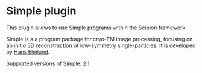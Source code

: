 # Simple plugin

 This plugin allows to use Simple programs within the Scipion framework.

 Simple is a a program package for cryo-EM image processing, focusing on ab initio 3D reconstruction of low-symmetry single-particles. It is developed by [Hans Elmlund](http://simplecryoem.com).

 Supported versions of Simple: 2.1
